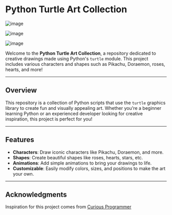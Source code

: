 # Python Turtle Art Collection

![image](https://github.com/user-attachments/assets/fb25a5ce-28cd-4543-87a0-e6969712b5c4)

![image](https://github.com/user-attachments/assets/30f0789c-7910-456a-9f56-57583236ba62)

![image](https://github.com/user-attachments/assets/de6c5143-6cf3-480b-8217-75a6439a6bb2)

Welcome to the **Python Turtle Art Collection**, a repository dedicated to creative drawings made using Python's `turtle` module. This project includes various characters and shapes such as Pikachu, Doraemon, roses, hearts, and more!

---

## Overview

This repository is a collection of Python scripts that use the `turtle` graphics library to create fun and visually appealing art. Whether you're a beginner learning Python or an experienced developer looking for creative inspiration, this project is perfect for you!

---

## Features

- **Characters**: Draw iconic characters like Pikachu, Doraemon, and more.
- **Shapes**: Create beautiful shapes like roses, hearts, stars, etc.
- **Animations**: Add simple animations to bring your drawings to life.
- **Customizable**: Easily modify colors, sizes, and positions to make the art your own.

---

## Acknowledgments
Inspiration for this project comes from [Curious Programmer](https://codewithcurious.com/python-projects/)
